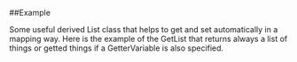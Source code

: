 
<!---
FrozenIsBool True
-->

##Example

Some useful derived List class that helps to get and set automatically in a mapping way.
Here is the example of the GetList that returns always a list of things or getted things if a GetterVariable is also specified.